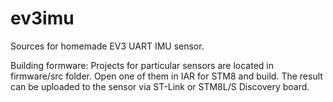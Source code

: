 # ev3imu
Sources for homemade EV3 UART IMU sensor.

Building formware:
Projects for particular sensors are located in firmware/src folder.
Open one of them in IAR for STM8 and build.
The result can be uploaded to the sensor via ST-Link or STM8L/S Discovery board.